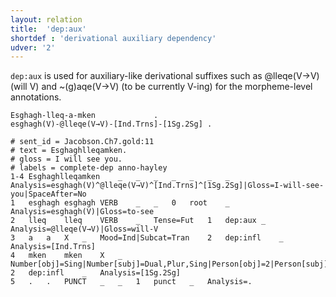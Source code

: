 ```yaml
---
layout: relation
title:  'dep:aux'
shortdef : 'derivational auxiliary dependency'
udver: '2'
---
```


`dep:aux` is used for auxiliary-like derivational suffixes such as @lleqe(V→V) (will V) and ~(g)aqe(V→V) (to be currently V-ing) for the morpheme-level annotations.

```
Esghagh-lleq-a-mken				.
esghagh(V)-@lleqe(V→V)-[Ind.Trns]-[1Sg.2Sg]	.
```

~~~ conllu
# sent_id = Jacobson.Ch7.gold:11
# text = Esghaghlleqamken.
# gloss = I will see you.
# labels = complete-dep anno-hayley
1-4	Esghaghlleqamken	_	_	_	_	_	_	_	Analysis=esghagh(V)^@lleqe(V→V)^[Ind.Trns]^[1Sg.2Sg]|Gloss=I-will-see-you|SpaceAfter=No
1	esghagh	esghagh	VERB	_	_	0	root	_	Analysis=esghagh(V)|Gloss=to-see
2	lleq	lleq	VERB	_	Tense=Fut	1	dep:aux	_	Analysis=@lleqe(V→V)|Gloss=will-V
3	a	a	X	_	Mood=Ind|Subcat=Tran	2	dep:infl	_	Analysis=[Ind.Trns]
4	mken	mken	X	_	Number[obj]=Sing|Number[subj]=Dual,Plur,Sing|Person[obj]=2|Person[subj]=1	2	dep:infl	_	Analysis=[1Sg.2Sg]
5	.	.	PUNCT	_	_	1	punct	_	Analysis=.
~~~
